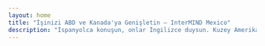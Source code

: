 ```yaml
---
layout: home
title: "İşinizi ABD ve Kanada'ya Genişletin — InterMIND Mexico"
description: "İspanyolca konuşun, onlar İngilizce duysun. Kuzey Amerika ortaklarıyla bağlantı kuran Meksikalı işletmeler için gerçek zamanlı çeviri."
---
```


<HeroSection
  title="**İspanyolca** Konuşun. <br>Onlar **İngilizce** Duysun. <br>Daha Fazla Anlaşma Kapatın."
  text="Gerçek zamanlı konuşma çevirisi ile Meksikalı işletmeleri ABD ve Kanada ortaklarıyla bağlayın.">
<NavButton buttonLabel="Daha Fazla Bilgi" buttonClass="brand" to="/" />
<NavButton buttonLabel="Asistan" buttonClass="alt" to="/chat" />
</HeroSection>

<br>
<VideoPlayer src="/demo-en-mx.mp4" />